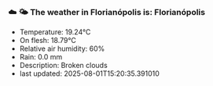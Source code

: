 ### ☁️ 🌤️  The weather in Florianópolis is: Florianópolis

- Temperature: 19.24°C
- On flesh: 18.79°C
- Relative air humidity: 60%
- Rain: 0.0 mm
- Description: Broken clouds
- last updated: 2025-08-01T15:20:35.391010
